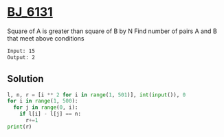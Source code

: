 # [BJ_6131](https://acmicpc.net/problem/6131)

Square of A is greater than square of B by N
Find number of pairs A and B that meet above conditions

```txt
Input: 15
Output: 2
```

## Solution

```py
l, n, r = [i ** 2 for i in range(1, 501)], int(input()), 0
for i in range(1, 500):
  for j in range(0, i):
    if l[i] - l[j] == n:
      r+=1
print(r)
```
